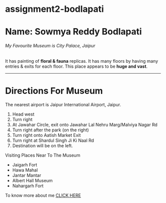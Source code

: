 # assignment2-bodlapati

# Name: Sowmya Reddy Bodlapati


###### My Favourite Museum is City Palace, Jaipur

It has painting of **floral & fauna** replicas. It has many floors by having many entries & exits for each floor. This place appears to be **huge and vast**.

****

# Directions For Museum

The nearest airport is Jaipur International Airport, Jaipur.

1. Head west
2. Turn right
3. At Jawahar Circle, exit onto Jawahar Lal Nehru Marg/Malviya Nagar Rd
4. Turn right after the park (on the right)
5. Turn right onto Aatish Market Exit
6. Turn right at Shardul Singh Ji Ki Naal Rd
7. Destination will be on the left.

Visiting Places Near To The Museum

- Jaigarh Fort
- Hawa Mahal
- Jantar Mantar
- Albert Hall Museum
- Nahargarh Fort


To know more about me [CLICK HERE](/AboutMe.md)